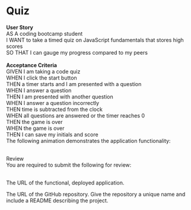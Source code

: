 <h1>Quiz</h1>
<B>User Story</b><br />
AS A coding bootcamp student<br>
I WANT to take a timed quiz on JavaScript fundamentals that stores high scores<br>
SO THAT I can gauge my progress compared to my peers<br>
<br>
<B>Acceptance Criteria</b><br>
GIVEN I am taking a code quiz<br>
WHEN I click the start button<br>
THEN a timer starts and I am presented with a question<br>
WHEN I answer a question<Br>
THEN I am presented with another question<br>
WHEN I answer a question incorrectly<br>
THEN time is subtracted from the clock<br>
WHEN all questions are answered or the timer reaches 0<br>
THEN the game is over<br>
WHEN the game is over<br>
THEN I can save my initials and score<br>
The following animation demonstrates the application functionality:<br>
<BR>

Review<br>
You are required to submit the following for review:<br>
<br>

The URL of the functional, deployed application.<br>


The URL of the GitHub repository. Give the repository a unique name and include a README describing the project.

